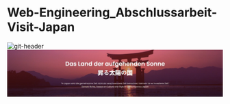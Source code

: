 # Web-Engineering_Abschlussarbeit-Visit-Japan


![git-header](https://user-images.githubusercontent.com/83594506/145614656-8cf6cf62-f538-4fdd-bb98-3b9a20967baa.jpeg)
![](doc/git-header.jpeg)
